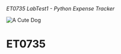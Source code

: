_ET0735 LabTest1 - Python Expense Tracker_

![A Cute Dog](https://thehappypuppysite.com/wp-content/uploads/2017/10/Cute-Dog-Names-HP-long.jpg)
# ET0735
